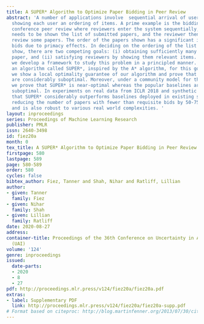 ```yaml
---
title: A SUPER* Algorithm to Optimize Paper Bidding in Peer Review
abstract: 'A number of applications involve  sequential arrival of users, and require
  showing each user an ordering of items. A prime example is the bidding process in
  conference peer review where reviewers enter the system sequentially, each reviewer
  needs to be shown the list of submitted papers, and the reviewer then "bids" to
  review some papers. The order of the papers shown has a significant impact on the
  bids due to primacy effects. In deciding on the ordering of the list of papers to
  show, there are two competing goals: (i) obtaining sufficiently many bids for each
  paper, and (ii) satisfying reviewers by showing them relevant items. In this paper,
  we develop a framework to study this problem in a principled manner. We present
  an algorithm called SUPER*, inspired by the A* algorithm, for this goal. Theoretically,
  we show a local optimality guarantee of our algorithm and prove that popular baselines
  are considerably suboptimal. Moreover, under a community model for the similarities,
  we prove that SUPER* is near-optimal whereas the popular baselines are considerably
  suboptimal. In experiments on real data from ICLR 2018 and synthetic data, we find
  that SUPER* considerably outperforms baselines deployed in existing systems, consistently
  reducing the number of papers with fewer than requisite bids by 50-75% or more,
  and is also robust to various real world complexities. '
layout: inproceedings
series: Proceedings of Machine Learning Research
publisher: PMLR
issn: 2640-3498
id: fiez20a
month: 0
tex_title: A SUPER* Algorithm to Optimize Paper Bidding in Peer Review
firstpage: 580
lastpage: 589
page: 580-589
order: 580
cycles: false
bibtex_author: Fiez, Tanner and Shah, Nihar and Ratliff, Lillian
author:
- given: Tanner
  family: Fiez
- given: Nihar
  family: Shah
- given: Lillian
  family: Ratliff
date: 2020-08-27
address: 
container-title: Proceedings of the 36th Conference on Uncertainty in Artificial Intelligence
  (UAI)
volume: '124'
genre: inproceedings
issued:
  date-parts:
  - 2020
  - 8
  - 27
pdf: http://proceedings.mlr.press/v124/fiez20a/fiez20a.pdf
extras:
- label: Supplementary PDF
  link: http://proceedings.mlr.press/v124/fiez20a/fiez20a-supp.pdf
# Format based on citeproc: http://blog.martinfenner.org/2013/07/30/citeproc-yaml-for-bibliographies/
---
```

